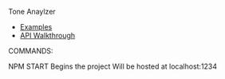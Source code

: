 Tone Anaylzer 
- [Examples](https://github.com/watson-developer-cloud/python-sdk/blob/master/examples/tone_analyzer_v3.py)
- [API Walkthrough](https://www.ibm.com/watson/developercloud/tone-analyzer/api/v3/?python#api_explorer)

COMMANDS:

NPM START 
	Begins the project
	Will be hosted at localhost:1234